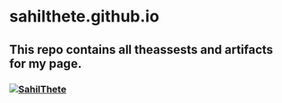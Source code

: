# sahilthete.github.io

## This repo contains all theassests and artifacts for my page.
### [![SahilThete](https://img.shields.io/website?down_color=red&down_message=offline&style=flat-square&up_color=green&up_message=online&url=https%3A%2F%2Fsahilthete.github.io%2F)](https://sahilthete.github.io/)
